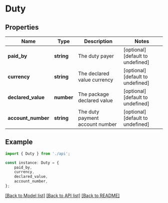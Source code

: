 # Duty


## Properties

Name | Type | Description | Notes
------------ | ------------- | ------------- | -------------
**paid_by** | **string** | The duty payer | [optional] [default to undefined]
**currency** | **string** | The declared value currency | [optional] [default to undefined]
**declared_value** | **number** | The package declared value | [optional] [default to undefined]
**account_number** | **string** | The duty payment account number | [optional] [default to undefined]

## Example

```typescript
import { Duty } from './api';

const instance: Duty = {
    paid_by,
    currency,
    declared_value,
    account_number,
};
```

[[Back to Model list]](../README.md#documentation-for-models) [[Back to API list]](../README.md#documentation-for-api-endpoints) [[Back to README]](../README.md)
